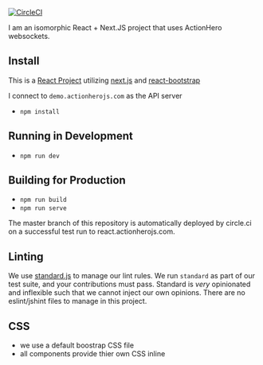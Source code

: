 [![CircleCI](https://circleci.com/gh/actionhero/actionhero-react-next-chat.svg?style=svg)](https://circleci.com/gh/actionhero/actionhero-react-next-chat)

I am an isomorphic React + Next.JS project that uses ActionHero websockets.

## Install
This is a [React Project](https://facebook.github.io/react/) utilizing [next.js](https://github.com/zeit/next.js/) and [react-bootstrap](https://react-bootstrap.github.io/)

I connect to `demo.actionherojs.com` as the API server

- `npm install`

## Running in Development
- `npm run dev`

## Building for Production

- `npm run build`
- `npm run serve`

The master branch of this repository is automatically deployed by circle.ci on a successful test run to react.actionherojs.com.  

## Linting

We use [standard.js](https://standardjs.com) to manage our lint rules.  We run `standard` as part of our test suite, and your contributions must pass.  Standard is *very* opinionated and inflexible such that we cannot inject our own opinions.  There are no eslint/jshint files to manage in this project.  

## CSS
- we use a default boostrap CSS file
- all components provide thier own CSS inline
